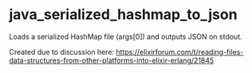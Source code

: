 # java_serialized_hashmap_to_json
Loads a serialized HashMap file (args[0]) and outputs JSON on stdout.

Created due to discussion here: https://elixirforum.com/t/reading-files-data-structures-from-other-platforms-into-elixir-erlang/21845
